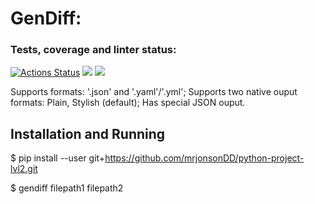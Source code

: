 # GenDiff:


### Tests, coverage and linter status:
[![Actions Status](https://github.com/mrjonsonDD/python-project-lvl2/workflows/hexlet-check/badge.svg)](https://github.com/mrjonsonDD/python-project-lvl2/actions)
<a href="https://codeclimate.com/github/mrjonsonDD/python-project-lvl2/maintainability"><img src="https://api.codeclimate.com/v1/badges/b087bb49d759b9c571fd/maintainability" /></a>
<a href="https://codeclimate.com/github/mrjonsonDD/python-project-lvl2/test_coverage"><img src="https://api.codeclimate.com/v1/badges/b087bb49d759b9c571fd/test_coverage" /></a>

Supports formats: '.json' and '.yaml'/'.yml';
Supports two native ouput formats: Plain, Stylish (default);
Has special JSON ouput.

## Installation and Running

$ pip install --user git+https://github.com/mrjonsonDD/python-project-lvl2.git

$ gendiff filepath1 filepath2
